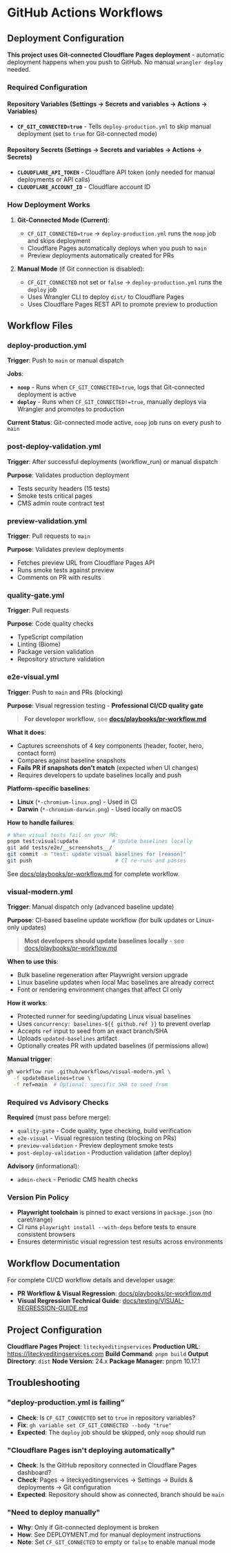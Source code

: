 # GitHub Actions Workflows

## Deployment Configuration

**This project uses Git-connected Cloudflare Pages deployment** - automatic deployment happens when you push to GitHub. No manual `wrangler deploy` needed.

### Required Configuration

#### Repository Variables (Settings → Secrets and variables → Actions → Variables)

- **`CF_GIT_CONNECTED=true`** - Tells `deploy-production.yml` to skip manual deployment (set to `true` for Git-connected mode)

#### Repository Secrets (Settings → Secrets and variables → Actions → Secrets)

- **`CLOUDFLARE_API_TOKEN`** - Cloudflare API token (only needed for manual deployments or API calls)
- **`CLOUDFLARE_ACCOUNT_ID`** - Cloudflare account ID

### How Deployment Works

1. **Git-Connected Mode (Current)**:
   - `CF_GIT_CONNECTED=true` → `deploy-production.yml` runs the `noop` job and skips deployment
   - Cloudflare Pages automatically deploys when you push to `main`
   - Preview deployments automatically created for PRs

2. **Manual Mode** (if Git connection is disabled):
   - `CF_GIT_CONNECTED` not set or `false` → `deploy-production.yml` runs the `deploy` job
   - Uses Wrangler CLI to deploy `dist/` to Cloudflare Pages
   - Uses Cloudflare Pages REST API to promote preview to production

## Workflow Files

### deploy-production.yml

**Trigger**: Push to `main` or manual dispatch

**Jobs**:

- **`noop`** - Runs when `CF_GIT_CONNECTED=true`, logs that Git-connected deployment is active
- **`deploy`** - Runs when `CF_GIT_CONNECTED!=true`, manually deploys via Wrangler and promotes to production

**Current Status**: Git-connected mode active, `noop` job runs on every push to `main`

### post-deploy-validation.yml

**Trigger**: After successful deployments (workflow_run) or manual dispatch

**Purpose**: Validates production deployment

- Tests security headers (15 tests)
- Smoke tests critical pages
- CMS admin route contract test

### preview-validation.yml

**Trigger**: Pull requests to `main`

**Purpose**: Validates preview deployments

- Fetches preview URL from Cloudflare Pages API
- Runs smoke tests against preview
- Comments on PR with results

### quality-gate.yml

**Trigger**: Pull requests

**Purpose**: Code quality checks

- TypeScript compilation
- Linting (Biome)
- Package version validation
- Repository structure validation

### e2e-visual.yml

**Trigger**: Push to `main` and PRs (blocking)

**Purpose**: Visual regression testing - **Professional CI/CD quality gate**

> **For developer workflow**, see **[docs/playbooks/pr-workflow.md](../../docs/playbooks/pr-workflow.md)**

**What it does**:

- Captures screenshots of 4 key components (header, footer, hero, contact form)
- Compares against baseline snapshots
- **Fails PR if snapshots don't match** (expected when UI changes)
- Requires developers to update baselines locally and push

**Platform-specific baselines**:

- **Linux** (`*-chromium-linux.png`) - Used in CI
- **Darwin** (`*-chromium-darwin.png`) - Used locally on macOS

**How to handle failures**:

```bash
# When visual tests fail on your PR:
pnpm test:visual:update           # Update baselines locally
git add tests/e2e/__screenshots__/
git commit -m "test: update visual baselines for [reason]"
git push                           # CI re-runs and passes
```

See [docs/playbooks/pr-workflow.md](../../docs/playbooks/pr-workflow.md) for complete workflow.

### visual-modern.yml

**Trigger**: Manual dispatch only (advanced baseline update)

**Purpose**: CI-based baseline update workflow (for bulk updates or Linux-only updates)

> **Most developers should update baselines locally** - see [docs/playbooks/pr-workflow.md](../../docs/playbooks/pr-workflow.md)

**When to use this**:

- Bulk baseline regeneration after Playwright version upgrade
- Linux baseline updates when local Mac baselines are already correct
- Font or rendering environment changes that affect CI only

**How it works**:

- Protected runner for seeding/updating Linux visual baselines
- Uses `concurrency: baselines-${{ github.ref }}` to prevent overlap
- Accepts `ref` input to seed from an exact branch/SHA
- Uploads `updated-baselines` artifact
- Optionally creates PR with updated baselines (if permissions allow)

**Manual trigger**:

```bash
gh workflow run .github/workflows/visual-modern.yml \
  -f updateBaselines=true \
  -f ref=main  # Optional: specific SHA to seed from
```

### Required vs Advisory Checks

**Required** (must pass before merge):

- `quality-gate` - Code quality, type checking, build verification
- `e2e-visual` - Visual regression testing (blocking on PRs)
- `preview-validation` - Preview deployment smoke tests
- `post-deploy-validation` - Production validation (after deploy)

**Advisory** (informational):

- `admin-check` - Periodic CMS health checks

### Version Pin Policy

- **Playwright toolchain** is pinned to exact versions in `package.json` (no caret/range)
- CI runs `playwright install --with-deps` before tests to ensure consistent browsers
- Ensures deterministic visual regression test results across environments

## Workflow Documentation

For complete CI/CD workflow details and developer usage:

- **PR Workflow & Visual Regression**: [docs/playbooks/pr-workflow.md](../../docs/playbooks/pr-workflow.md)
- **Visual Regression Technical Guide**: [docs/testing/VISUAL-REGRESSION-GUIDE.md](../../docs/testing/VISUAL-REGRESSION-GUIDE.md)

## Project Configuration

**Cloudflare Pages Project**: `liteckyeditingservices`
**Production URL**: https://liteckyeditingservices.com
**Build Command**: `pnpm build`
**Output Directory**: `dist`
**Node Version**: 24.x
**Package Manager**: pnpm 10.17.1

## Troubleshooting

### "deploy-production.yml is failing"

- **Check**: Is `CF_GIT_CONNECTED` set to `true` in repository variables?
- **Fix**: `gh variable set CF_GIT_CONNECTED --body "true"`
- **Expected**: The `deploy` job should be skipped, only `noop` should run

### "Cloudflare Pages isn't deploying automatically"

- **Check**: Is the GitHub repository connected in Cloudflare Pages dashboard?
- **Check**: Pages → liteckyeditingservices → Settings → Builds & deployments → Git configuration
- **Expected**: Repository should show as connected, branch should be `main`

### "Need to deploy manually"

- **Why**: Only if Git-connected deployment is broken
- **How**: See DEPLOYMENT.md for manual deployment instructions
- **Note**: Set `CF_GIT_CONNECTED` to empty or `false` to enable manual mode
